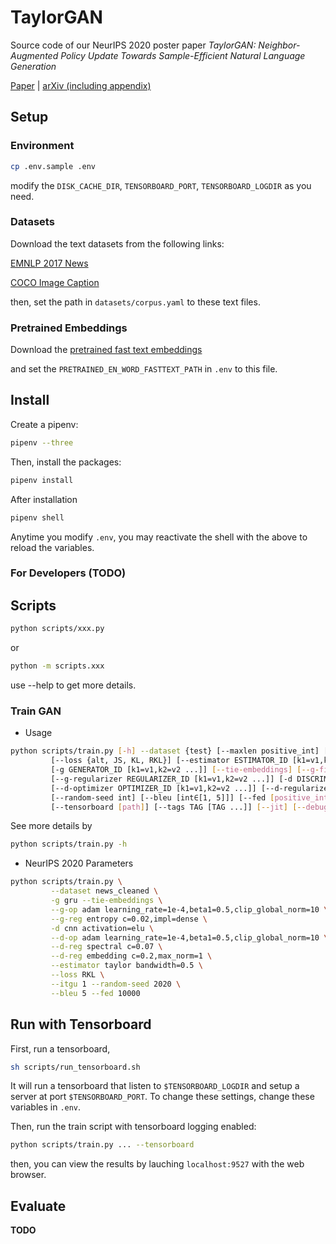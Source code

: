 # TaylorGAN

Source code of our NeurIPS 2020 poster paper *TaylorGAN: Neighbor-Augmented Policy Update Towards Sample-Efficient Natural Language Generation*

[Paper](https://neurips.cc/virtual/2020/public/poster_e1fc9c082df6cfff8cbcfff2b5a722ef.html) | [arXiv (including appendix)](https://arxiv.org/abs/2011.13527)

## Setup

### Environment

```bash
cp .env.sample .env
```

modify the `DISK_CACHE_DIR`, `TENSORBOARD_PORT`, `TENSORBOARD_LOGDIR` as you need.

### Datasets

Download the text datasets from the following links:

[EMNLP 2017 News](https://github.com/pclucas14/GansFallingShort/tree/master/real_data_experiments/data/news)

[COCO Image Caption](https://github.com/pclucas14/GansFallingShort/tree/master/real_data_experiments/data/coco)

then, set the path in `datasets/corpus.yaml` to these text files.

### Pretrained Embeddings

Download the [pretrained fast text embeddings](https://drive.google.com/file/d/1w4AXIWYAukPbs7CQrH7_gxxpToSaecp1/view?usp=sharing)

and set the `PRETRAINED_EN_WORD_FASTTEXT_PATH` in `.env` to this file.

## Install

Create a pipenv:

```bash
pipenv --three
```

Then, install the packages:

```bash
pipenv install
```

After installation

```bash
pipenv shell
```

Anytime you modify `.env`, you may reactivate the shell with the above to reload the variables.

### For Developers (**TODO**)

## Scripts

```bash
python scripts/xxx.py
```

or

```bash
python -m scripts.xxx
```

use --help to get more details.

### Train GAN

- Usage

```bash
python scripts/train.py [-h] --dataset {test} [--maxlen positive_int] [--vocab_size positive_int]
         [--loss {alt, JS, KL, RKL}] [--estimator ESTIMATOR_ID [k1=v1,k2=v2 ...]] [--d-steps int]
         [-g GENERATOR_ID [k1=v1,k2=v2 ...]] [--tie-embeddings] [--g-fix-embeddings] [--g-optimizer OPTIMIZER_ID [k1=v1,k2=v2 ...]]
         [--g-regularizer REGULARIZER_ID [k1=v1,k2=v2 ...]] [-d DISCRIMINATOR_ID [k1=v1,k2=v2 ...]] [--d-fix-embeddings]
         [--d-optimizer OPTIMIZER_ID [k1=v1,k2=v2 ...]] [--d-regularizer REGULARIZER_ID [k1=v1,k2=v2 ...]] [--epochs int] [--batch-size int]
         [--random-seed int] [--bleu [int∈[1, 5]]] [--fed [positive_int]] [--checkpoint-root path] [--serving-root path] [--save-period int]
         [--tensorboard [path]] [--tags TAG [TAG ...]] [--jit] [--debug] [--profile [path]]
```

See more details by

```bash
python scripts/train.py -h
```

- NeurIPS 2020 Parameters

```bash
python scripts/train.py \
         --dataset news_cleaned \
         -g gru --tie-embeddings \
         --g-op adam learning_rate=1e-4,beta1=0.5,clip_global_norm=10 \
         --g-reg entropy c=0.02,impl=dense \
         -d cnn activation=elu \
         --d-op adam learning_rate=1e-4,beta1=0.5,clip_global_norm=10 \
         --d-reg spectral c=0.07 \
         --d-reg embedding c=0.2,max_norm=1 \
         --estimator taylor bandwidth=0.5 \
         --loss RKL \
         --itgu 1 --random-seed 2020 \
         --bleu 5 --fed 10000
```

## Run with Tensorboard

First, run a tensorboard,

```sh
sh scripts/run_tensorboard.sh
```

It will run a tensorboard that listen to `$TENSORBOARD_LOGDIR` and setup a server at port `$TENSORBOARD_PORT`. To change these settings, change these variables in `.env`.

Then, run the train script with tensorboard logging enabled:

```bash
python scripts/train.py ... --tensorboard
```

then, you can view the results by lauching `localhost:9527` with the web browser.

## Evaluate

**TODO**
